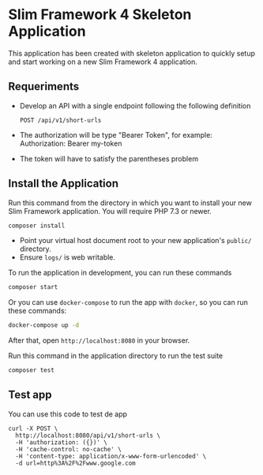 # Slim Framework 4 Skeleton Application

This application has been created with skeleton application to quickly setup and start working on a new Slim Framework 4 application. 

## Requeriments

* Develop an API with a single endpoint following the following definition
  ````
  POST /api/v1/short-urls
  ````
 
* The authorization will be type "Bearer Token", for example: Authorization: Bearer my-token
* The token will have to satisfy the parentheses problem


## Install the Application

Run this command from the directory in which you want to install your new Slim Framework application. You will require PHP 7.3 or newer.

```bash
composer install
```

* Point your virtual host document root to your new application's `public/` directory.
* Ensure `logs/` is web writable.

To run the application in development, you can run these commands 

```bash
composer start
```

Or you can use `docker-compose` to run the app with `docker`, so you can run these commands:
```bash
docker-compose up -d
```
After that, open `http://localhost:8080` in your browser.

Run this command in the application directory to run the test suite

```bash
composer test
```

## Test app

You can use this code to test de app

```
curl -X POST \
  http://localhost:8080/api/v1/short-urls \
  -H 'authorization: ({})' \
  -H 'cache-control: no-cache' \
  -H 'content-type: application/x-www-form-urlencoded' \
  -d url=http%3A%2F%2Fwww.google.com
```
